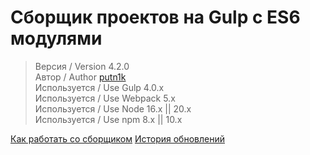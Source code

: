 # Сборщик проектов на Gulp с ES6 модулями

> Версия / Version 4.2.0 <br>
> Автор / Author [putn1k](https://github.com/putn1k/) <br>
> Используется / Use Gulp 4.0.x <br>
> Используется / Use Webpack 5.x <br>
> Используется / Use Node 16.x || 20.x <br>
> Используется / Use npm 8.x || 10.x <br>

[Как работать со сборщиком](Guide.md)
[История обновлений](UpdateHistory.md)